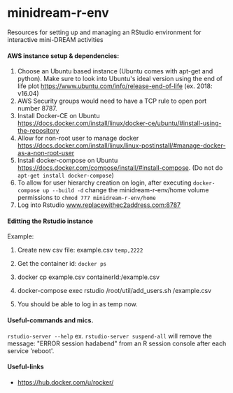 # minidream-r-env
Resources for setting up and managing an RStudio environment for interactive mini-DREAM activities

#### AWS instance setup & dependencies:
1. Choose an Ubuntu based instance (Ubuntu comes with apt-get and python). Make sure to look into Ubuntu's ideal version using the end of life plot https://www.ubuntu.com/info/release-end-of-life (ex. 2018: v16.04)
2. AWS Security groups would need to have a TCP rule to open port number 8787.
3. Install Docker-CE on Ubuntu https://docs.docker.com/install/linux/docker-ce/ubuntu/#install-using-the-repository
4. Allow for non-root user to manage docker https://docs.docker.com/install/linux/linux-postinstall/#manage-docker-as-a-non-root-user
5. Install docker-compose on Ubuntu https://docs.docker.com/compose/install/#install-compose.  (Do not do `apt-get install docker-compose`)
6. To allow for user hierarchy creation on login, after executing `docker-compose up --build -d` change the minidream-r-env/home volume permissions to `chmod 777 minidream-r-env/home`
7. Log into Rstudio www.replacewithec2address.com:8787

#### Editting the Rstudio instance
Example:
1. Create new csv file: example.csv
`temp,2222`
2. Get the container id: `docker ps`

3. docker cp example.csv containerId:/example.csv

4. docker-compose exec rstudio /root/util/add_users.sh /example.csv

5. You should be able to log in as temp now.

#### Useful-commands and mics. 
`rstudio-server --help` ex. `rstudio-server suspend-all` will remove the message: "ERROR session hadabend" from an R session console after each service 'reboot'.

#### Useful-links 
- https://hub.docker.com/u/rocker/










